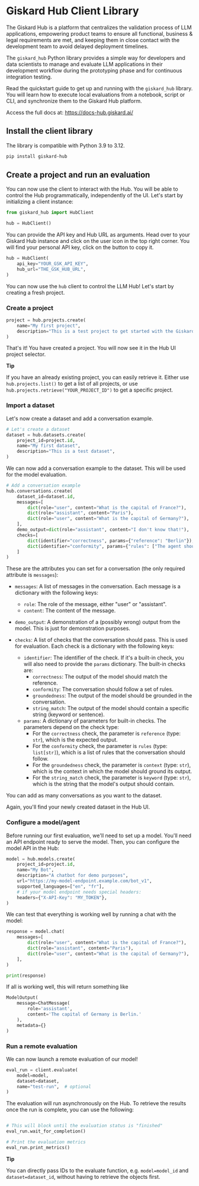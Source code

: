 # Giskard Hub Client Library

The Giskard Hub is a platform that centralizes the validation process of LLM
applications, empowering product teams to ensure all functional, business &
legal requirements are met, and keeping them in close contact with the
development team to avoid delayed deployment timelines.

The `giskard_hub` Python library provides a simple way for developers and data
scientists to manage and evaluate LLM applications in their development workflow
during the prototyping phase and for continuous integration testing.

Read the quickstart guide to get up and running with the `giskard_hub` library.
You will learn how to execute local evaluations from a notebook, script or CLI, and
synchronize them to the Giskard Hub platform.

Access the full docs at: https://docs-hub.giskard.ai/

## Install the client library

The library is compatible with Python 3.9 to 3.12.

```bash
pip install giskard-hub
```

## Create a project and run an evaluation

You can now use the client to interact with the Hub. You will be able to
control the Hub programmatically, independently of the UI. Let's start
by initializing a client instance:

```python
from giskard_hub import HubClient

hub = HubClient()
```

You can provide the API key and Hub URL as arguments. Head over to your Giskard Hub instance and click on the user
icon in the top right corner. You will find your personal API key, click on the
button to copy it.

```python
hub = HubClient(
    api_key="YOUR_GSK_API_KEY",
    hub_url="THE_GSK_HUB_URL",
)
```

You can now use the `hub` client to control the LLM Hub! Let's start by
creating a fresh project.

### Create a project

```python
project = hub.projects.create(
    name="My first project",
    description="This is a test project to get started with the Giskard Hub client library",
)
```

That's it! You have created a project. You will now see it in the Hub UI
project selector.

**Tip**

If you have an already existing project, you can easily retrieve it.
Either use `hub.projects.list()` to get a list of all projects, or use
`hub.projects.retrieve("YOUR_PROJECT_ID")` to get a specific project.

### Import a dataset

Let's now create a dataset and add a conversation example.

```python
# Let's create a dataset
dataset = hub.datasets.create(
    project_id=project.id,
    name="My first dataset",
    description="This is a test dataset",
)
```

We can now add a conversation example to the dataset. This will be used
for the model evaluation.

```python
# Add a conversation example
hub.conversations.create(
    dataset_id=dataset.id,
    messages=[
        dict(role="user", content="What is the capital of France?"),
        dict(role="assistant", content="Paris"),
        dict(role="user", content="What is the capital of Germany?"),
    ],
    demo_output=dict(role="assistant", content="I don't know that!"),
    checks=[
        dict(identifier="correctness", params={"reference": "Berlin"}),
        dict(identifier="conformity", params={"rules": ["The agent should always provide short and concise answers."]}),
    ]
)
```

These are the attributes you can set for a conversation (the only
required attribute is `messages`):

- `messages`: A list of messages in the conversation. Each message is a dictionary with the following keys:

  - `role`: The role of the message, either "user" or "assistant".
  - `content`: The content of the message.

- `demo_output`: A demonstration of a (possibly wrong) output from the
  model. This is just for demonstration purposes.

- `checks`: A list of checks that the conversation should pass. This is used for evaluation. Each check is a dictionary with the following keys:
  - `identifier`: The identifier of the check. If it's a built-in check, you will also need to provide the `params` dictionary. The built-in checks are:
    - `correctness`: The output of the model should match the reference.
    - `conformity`: The conversation should follow a set of rules.
    - `groundedness`: The output of the model should be grounded in the conversation.
    - `string_match`: The output of the model should contain a specific string (keyword or sentence).
  - `params`: A dictionary of parameters for built-in checks. The parameters depend on the check type:
    - For the `correctness` check, the parameter is `reference` (type: `str`), which is the expected output.
    - For the `conformity` check, the parameter is `rules` (type: `list[str]`), which is a list of rules that the conversation should follow.
    - For the `groundedness` check, the parameter is `context` (type: `str`), which is the context in which the model should ground its output.
    - For the `string_match` check, the parameter is `keyword` (type: `str`), which is the string that the model's output should contain.

You can add as many conversations as you want to the dataset.

Again, you'll find your newly created dataset in the Hub UI.

### Configure a model/agent

Before running our first evaluation, we'll need to set up a model.
You'll need an API endpoint ready to serve the model. Then, you can
configure the model API in the Hub:

```python
model = hub.models.create(
    project_id=project.id,
    name="My Bot",
    description="A chatbot for demo purposes",
    url="https://my-model-endpoint.example.com/bot_v1",
    supported_languages=["en", "fr"],
    # if your model endpoint needs special headers:
    headers={"X-API-Key": "MY_TOKEN"},
)
```

We can test that everything is working well by running a chat with the
model:

```python
response = model.chat(
    messages=[
        dict(role="user", content="What is the capital of France?"),
        dict(role="assistant", content="Paris"),
        dict(role="user", content="What is the capital of Germany?"),
    ],
)

print(response)
```

If all is working well, this will return something like

```python
ModelOutput(
    message=ChatMessage(
        role='assistant',
        content='The capital of Germany is Berlin.'
    ),
    metadata={}
)
```

### Run a remote evaluation

We can now launch a remote evaluation of our model!

```python
eval_run = client.evaluate(
    model=model,
    dataset=dataset,
    name="test-run",  # optional
)
```

The evaluation will run asynchronously on the Hub. To retrieve the
results once the run is complete, you can use the following:

```python

# This will block until the evaluation status is "finished"
eval_run.wait_for_completion()

# Print the evaluation metrics
eval_run.print_metrics()
```

**Tip**

You can directly pass IDs to the evaluate function, e.g.
`model=model_id` and `dataset=dataset_id`, without having to retrieve
the objects first.
